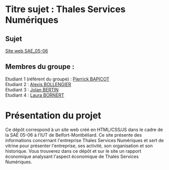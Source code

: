# Titre sujet : Thales Services Numériques   

## Sujet    

[Site web SAE_05-06](https://laura1726.github.io/SAE/)

## Membres du groupe :

Etudiant 1 (référent du groupe) :  [Pierrick BAPICOT](mailto:pierrick.bapicot@edu.univ-fcomte.fr?subject=SAE_1_05_06)  
Etudiant 2 : [Alexis BOLLENGIER](mailto:alexis.bollengier@edu.univ-fcomte.fr?subject=SAE_1_05_06)   
Etudiant 3 : [Jolan BERTIN](mailto:jolan.bertin@edu.univ-fcomte.fr?subject=SAE_1_05_06)  
Etudiant 4 : [Laura BORNERT](mailto:laura.bornert@edu.univ-fcomte.fr?subject=SAE_1_05_06)   

# Présentation du projet

Ce dépôt correspond à un site web créé en HTML/CSS/JS dans le cadre de la SAÉ 05-06 à l'IUT de Belfort-Montbéliard. Ce site présente des informations concernant l'entreprise Thales Services Numériques et sert de vitrine pour présenter l'entreprise, ses activité, son organisation et son historique. Vous trouverez dans ce dépôt et sur le site un rapport économique analysant l'aspect économique de Thales Services Numériques.
